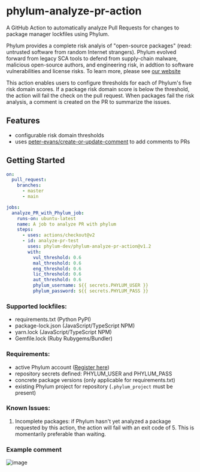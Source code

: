 # phylum-analyze-pr-action
A GitHub Action to automatically analyze Pull Requests for changes to package manager lockfiles using Phylum.

Phylum provides a complete risk analyis of "open-source packages" (read: untrusted software from random Internet strangers). Phylum evolved forward from legacy SCA tools to defend from supply-chain malware, malicious open-source authors, and engineering risk, in addtion to software vulnerabilities and license risks. To learn more, please see [our website](https://phylum.io)

This action enables users to configure thresholds for each of Phylum's five risk domain scores. If a package risk domain score is below the threshold, the action will fail the check on the pull request. When packages fail the risk analysis, a comment is created on the PR to summarize the issues.

## Features
- configurable risk domain thresholds
- uses [peter-evans/create-or-update-comment](https://github.com/marketplace/actions/create-or-update-comment) to add comments to PRs

## Getting Started
```yaml
on:
  pull_request:
    branches:
      - master
      - main

jobs:
  analyze_PR_with_Phylum_job:
    runs-on: ubuntu-latest
    name: A job to analyze PR with phylum
    steps:
      - uses: actions/checkout@v2
      - id: analyze-pr-test
        uses: phylum-dev/phylum-analyze-pr-action@v1.2
        with:
          vul_threshold: 0.6
          mal_threshold: 0.6
          eng_threshold: 0.6
          lic_threshold: 0.6
          aut_threshold: 0.6
          phylum_username: ${{ secrets.PHYLUM_USER }}
          phylum_password: ${{ secrets.PHYLUM_PASS }}
```

### Supported lockfiles:
- requirements.txt (Python PyPI)
- package-lock.json (JavaScript/TypeScript NPM)
- yarn.lock (JavaScript/TypeScript NPM)
- Gemfile.lock (Ruby Rubygems/Bundler)

### Requirements:
- active Phylum account ([Register here](https://app.phylum.io/auth/registration))
- repository secrets defined: PHYLUM_USER and PHYLUM_PASS
- concrete package versions (only applicable for requirements.txt)
- existing Phylum project for repository (`.phylum_project` must be present)

### Known Issues:
1. Incomplete packages: if Phylum hasn't yet analyzed a package requested by this action, the action will fail with an exit code of 5. This is momentarily preferable than waiting.

### Example comment
![image](https://user-images.githubusercontent.com/132468/140830714-24acc278-0102-4613-b006-6032a62b6896.png)

